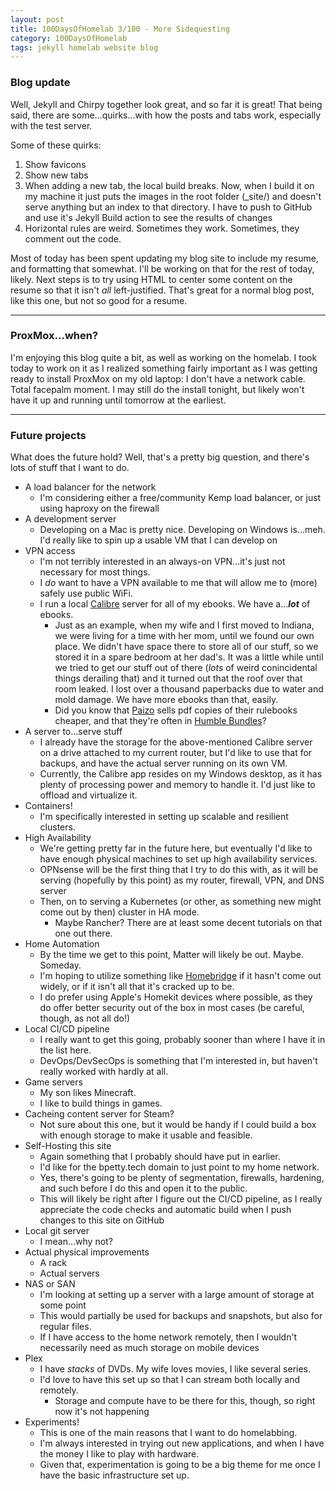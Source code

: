 ```yaml
---
layout: post
title: 100DaysOfHomelab 3/100 - More Sidequesting
category: 100DaysOfHomelab
tags: jekyll homelab website blog
---
```


### Blog update
Well, Jekyll and Chirpy together look great, and so far it is great! That being said, there are some...quirks...with how the posts and tabs work, especially with the test server.

Some of these quirks:
1. Show favicons
2. Show new tabs
3. When adding a new tab, the local build breaks. Now, when I build it on my machine it just puts the images in the root folder (_site/) and doesn't serve anything but an index to that directory. I have to push to GitHub and use it's Jekyll Build action to see the results of changes
4. Horizontal rules are weird. Sometimes they work. Sometimes, they comment out the code.

Most of today has been spent updating my blog site to include my resume, and formatting that somewhat. I'll be working on that for the rest of today, likely. Next steps is to try using HTML to center some content on the resume so that it isn't _all_ left-justified. That's great for a normal blog post, like this one, but not so good for a resume.

----
### ProxMox...when?
I'm enjoying this blog quite a bit, as well as working on the homelab. I took today to work on it as I realized something fairly important as I was getting ready to install ProxMox on my old laptop: I don't have a network cable. Total facepalm moment. I may still do the install tonight, but likely won't have it up and running until tomorrow at the earliest.  

----  

### Future projects
What does the future hold? Well, that's a pretty big question, and there's lots of stuff that I want to do.
* A load balancer for the network
	- I'm considering either a free/community Kemp load balancer, or just using haproxy on the firewall
* A development server
	- Developing on a Mac is pretty nice. Developing on Windows is...meh. I'd really like to spin up a usable VM that I can develop on
* VPN access
	- I'm not terribly interested in an always-on VPN...it's just not necessary for most things.
	- I _do_ want to have a VPN available to me that will allow me to (more) safely use public WiFi.
	- I run a local [Calibre](https://calibre-ebook.com/) server for all of my ebooks. We have a..._**lot**_ of ebooks.
		+ Just as an example, when my wife and I first moved to Indiana, we were living for a time with her mom, until we found our own place. We didn't have space there to store all of our stuff, so we stored it in a spare bedroom at her dad's. It was a little while until we tried to get our stuff out of there (_lots_ of weird conincidental things derailing that) and it turned out that the roof over that room leaked. I lost over a thousand paperbacks due to water and mold damage. We have more ebooks than that, easily.
		+ Did you know that [Paizo](https://paizo.com/) sells pdf copies of their rulebooks cheaper, and that they're often in [Humble Bundles](https://www.humblebundle.com/)?
* A server to...serve stuff 
	- I already have the storage for the above-mentioned Calibre server on a drive attached to my current router, but I'd like to use that for backups, and have the actual server running on its own VM.
	- Currently, the Calibre app resides on my Windows desktop, as it has plenty of processing power and memory to handle it. I'd just like to offload and virtualize it.
* Containers!
	- I'm specifically interested in setting up scalable and resilient clusters.
* High Availability
	- We're getting pretty far in the future here, but eventually I'd like to have enough physical machines to set up high availability services.
	- OPNsense will be the first thing that I try to do this with, as it will be serving (hopefully by this point) as my router, firewall, VPN, and DNS server
	- Then, on to serving a Kubernetes (or other, as something new might come out by then) cluster in HA mode.
		+ Maybe Rancher? There are at least some decent tutorials on that one out there.
* Home Automation
	- By the time we get to this point, Matter will likely be out. Maybe. Someday.
	- I'm hoping to utilize something like [Homebridge](https://homebridge.io/) if it hasn't come out widely, or if it isn't all that it's cracked up to be.
	- I do prefer using Apple's Homekit devices where possible, as they do offer better security out of the box in most cases (be careful, though, as not all do!)
* Local CI/CD pipeline
	- I really want to get this going, probably sooner than where I have it in the list here.
	- DevOps/DevSecOps is something that I'm interested in, but haven't really worked with hardly at all.
* Game servers
	- My son likes Minecraft.
	- I like to build things in games.
* Cacheing content server for Steam?
	- Not sure about this one, but it would be handy if I could build a box with enough storage to make it usable and feasible.
* Self-Hosting this site
	- Again something that I probably should have put in earlier.
	- I'd like for the bpetty.tech domain to just point to my home network.
	- Yes, there's going to be plenty of segmentation, firewalls, hardening, and such before I do this and open it to the public.
	- This will likely be right after I figure out the CI/CD pipeline, as I really appreciate the code checks and automatic build when I push changes to this site on GitHub
* Local git server
	- I mean...why not?
* Actual physical improvements
	- A rack
	- Actual servers
* NAS or SAN
	- I'm looking at setting up a server with a large amount of storage at some point
	- This would partially be used for backups and snapshots, but also for regular files.
	- If I have access to the home network remotely, then I wouldn't necessarily need as much storage on mobile devices
* Plex
	- I have _stacks_ of DVDs. My wife loves movies, I like several series.
	- I'd love to have this set up so that I can stream both locally and remotely.
		+ Storage and compute have to be there for this, though, so right now it's not happening
* Experiments!
	- This is one of the main reasons that I want to do homelabbing.
	- I'm always interested in trying out new applications, and when I have the money I like to play with hardware.
	- Given that, experimentation is going to be a big theme for me once I have the basic infrastructure set up.